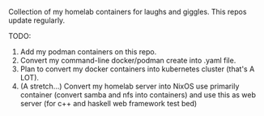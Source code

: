 Collection of my homelab containers for laughs and giggles. This repos update regularly. 

TODO:
1. Add my podman containers on this repo.
2. Convert my command-line docker/podman create into .yaml file.
3. Plan to convert my docker containers into kubernetes cluster (that's A LOT).
4. (A stretch...) Convert my homelab server into NixOS use primarily container (convert samba and nfs into containers) and use this as web server (for c++ and haskell web framework test bed)
